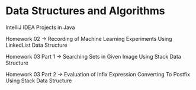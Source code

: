 # Data Structures and Algorithms

IntelliJ IDEA Projects in Java

Homework 02 -> Recording of Machine Learning Experiments Using LinkedList Data Structure

Homework 03 Part 1 ->  Searching Sets in Given Image Using Stack Data Structure

Homework 03 Part 2 ->  Evaluation of Infix Expression Converting To Postfix Using Stack Data Structure
